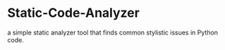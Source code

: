 # Static-Code-Analyzer
 a  simple static analyzer tool that finds common stylistic issues in Python code.
